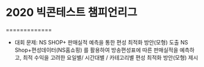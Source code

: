 # 2020 빅콘테스트 챔피언리그
=============

* 대회 문제: NS SHOP+ 판매실적 예측을 통한 편성 최적화 방안(모형) 도출
NS Shop+편성데이터(NS홈쇼핑) 를 활용하여 방송편성표에 따른
판매실적을 예측하고, 최적 수익을 고려한 요일별/ 시간대별 / 카테고리별 편성
최적화 방안(모형) 제시
